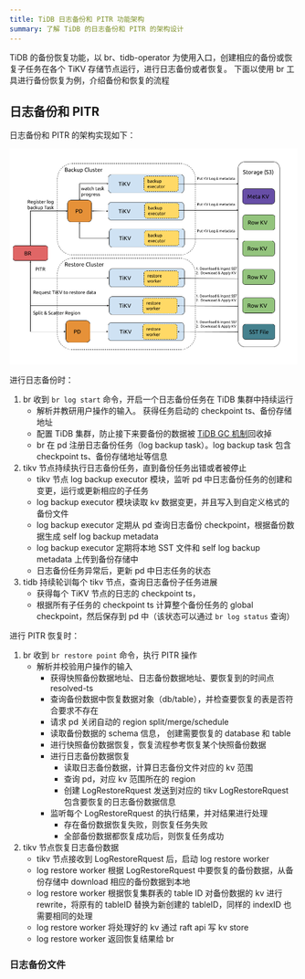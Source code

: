```yaml
---
title: TiDB 日志备份和 PITR 功能架构
summary: 了解 TiDB 的日志备份和 PITR 的架构设计
---
```


TiDB 的备份恢复功能，以 br、tidb-operator 为使用入口，创建相应的备份或恢复子任务在各个 TiKV 存储节点运行，进行日志备份或者恢复。 下面以使用 br 工具进行备份恢复为例，介绍备份和恢复的流程

## 日志备份和 PITR

日志备份和 PITR 的架构实现如下：

![BR log backup and PITR architecture](/media/br/br-log-arch.png)

进行日志备份时：

1. br 收到 `br log start` 命令，开启一个日志备份任务在 TiDB 集群中持续运行
   - 解析并教研用户操作的输入。 获得任务启动的 checkpoint ts、备份存储地址
   - 配置 TiDB 集群，防止接下来要备份的数据被 [TiDB GC 机制](/garbage-collection-overview.md)回收掉
   - br 在 pd 注册日志备份任务（log backup task）。log backup task 包含 checkpoint ts、备份存储地址等信息
2. tikv 节点持续执行日志备份任务，直到备份任务出错或者被停止
   - tikv 节点 log backup executor 模块，监听 pd 中日志备份任务的创建和变更，运行或更新相应的子任务
   - log backup executor 模块读取 kv 数据变更，并且写入到自定义格式的备份文件
   - log backup executor 定期从 pd 查询日志备份 checkpoint，根据备份数据生成 self log backup metadata
   - log backup executor 定期将本地 SST 文件和 self log backup metadata 上传到备份存储中
   - 日志备份任务异常后，更新 pd 中日志任务的状态
3. tidb 持续轮训每个 tikv 节点，查询日志备份子任务进展
   - 获得每个 TiKV 节点的日志的 checkpoint ts，
   - 根据所有子任务的 checkpoint ts 计算整个备份任务的 global checkpoint，然后保存到 pd 中（该状态可以通过 `br log status` 查询）

进行 PITR 恢复时：

1. br 收到 `br restore point` 命令，执行 PITR 操作
   - 解析并校验用户操作的输入
     - 获得快照备份数据地址、日志备份数据地址、要恢复到的时间点 resolved-ts
     - 查询备份数据中恢复数据对象（db/table），并检查要恢复的表是否符合要求不存在
     - 请求 pd 关闭自动的 region split/merge/schedule
     - 读取备份数据的 schema 信息， 创建需要恢复的 database 和 table
     - 进行快照备份数据恢复，恢复流程参考恢复某个快照备份数据
     - 进行日志备份数据恢复
       - 读取日志备份数据，计算日志备份文件对应的 kv 范围
       - 查询 pd，对应 kv 范围所在的 region
       - 创建 LogRestoreRquest 发送到对应的 tikv LogRestoreRquest 包含要恢复的日志备份数据信息
     - 监听每个 LogRestoreRquest 的执行结果，并对结果进行处理
       - 存在备份数据恢复失败，则恢复任务失败
       - 全部备份数据都恢复成功后，则恢复任务成功
2. tikv 节点恢复日志备份数据
   - tikv 节点接收到 LogRestoreRquest 后，启动 log restore worker
   - log restore worker 根据 LogRestoreRquest 中要恢复的备份数据，从备份存储中 download 相应的备份数据到本地
   - log restore worker 根据恢复集群表的 table ID 对备份数据的 kv 进行 rewrite，将原有的 tableID 替换为新创建的 tableID，同样的 indexID 也需要相同的处理
   - log restore worker 将处理好的 kv 通过 raft api 写 kv store 
   - log restore worker 返回恢复结果给 br

### 日志备份文件